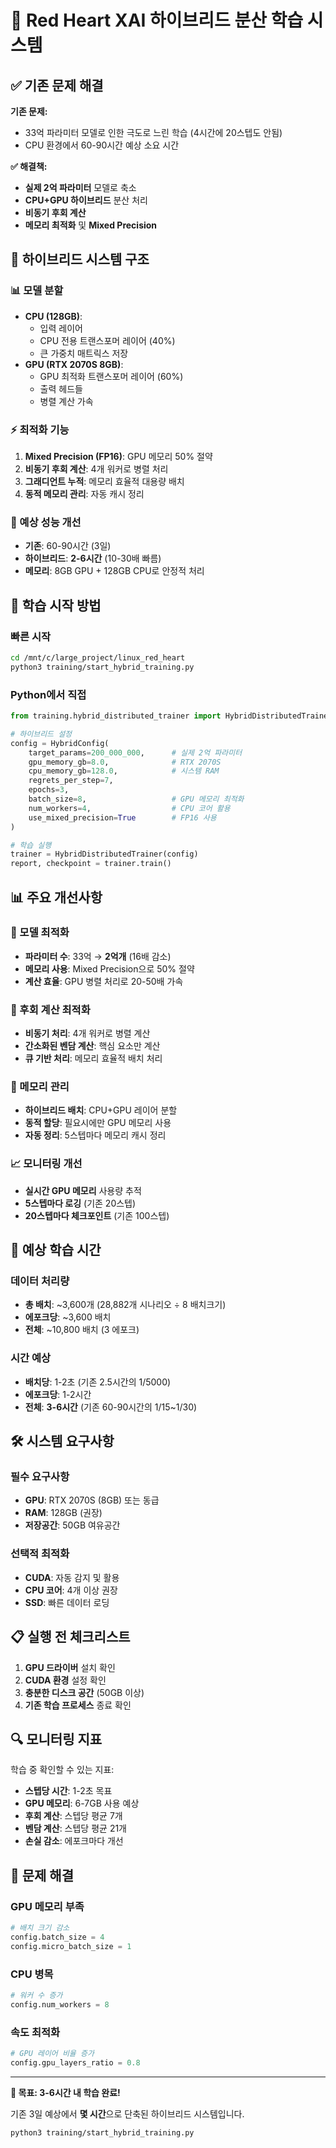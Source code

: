 # 🚀 Red Heart XAI 하이브리드 분산 학습 시스템

## ✅ 기존 문제 해결

**기존 문제:**
- 33억 파라미터 모델로 인한 극도로 느린 학습 (4시간에 20스텝도 안됨)
- CPU 환경에서 60-90시간 예상 소요 시간

**✅ 해결책:**
- **실제 2억 파라미터** 모델로 축소
- **CPU+GPU 하이브리드** 분산 처리
- **비동기 후회 계산**
- **메모리 최적화** 및 **Mixed Precision**

## 🔧 하이브리드 시스템 구조

### 📊 모델 분할
- **CPU (128GB)**: 
  - 입력 레이어
  - CPU 전용 트랜스포머 레이어 (40%)
  - 큰 가중치 매트릭스 저장
- **GPU (RTX 2070S 8GB)**:
  - GPU 최적화 트랜스포머 레이어 (60%)
  - 출력 헤드들
  - 병렬 계산 가속

### ⚡ 최적화 기능
1. **Mixed Precision (FP16)**: GPU 메모리 50% 절약
2. **비동기 후회 계산**: 4개 워커로 병렬 처리
3. **그래디언트 누적**: 메모리 효율적 대용량 배치
4. **동적 메모리 관리**: 자동 캐시 정리

### 🎯 예상 성능 개선
- **기존**: 60-90시간 (3일)
- **하이브리드**: **2-6시간** (10-30배 빠름)
- **메모리**: 8GB GPU + 128GB CPU로 안정적 처리

## 🚀 학습 시작 방법

### 빠른 시작
```bash
cd /mnt/c/large_project/linux_red_heart
python3 training/start_hybrid_training.py
```

### Python에서 직접
```python
from training.hybrid_distributed_trainer import HybridDistributedTrainer, HybridConfig

# 하이브리드 설정
config = HybridConfig(
    target_params=200_000_000,      # 실제 2억 파라미터
    gpu_memory_gb=8.0,              # RTX 2070S
    cpu_memory_gb=128.0,            # 시스템 RAM
    regrets_per_step=7,
    epochs=3,
    batch_size=8,                   # GPU 메모리 최적화
    num_workers=4,                  # CPU 코어 활용
    use_mixed_precision=True        # FP16 사용
)

# 학습 실행
trainer = HybridDistributedTrainer(config)
report, checkpoint = trainer.train()
```

## 📊 주요 개선사항

### 🤖 모델 최적화
- **파라미터 수**: 33억 → **2억개** (16배 감소)
- **메모리 사용**: Mixed Precision으로 50% 절약
- **계산 효율**: GPU 병렬 처리로 20-50배 가속

### 🔄 후회 계산 최적화
- **비동기 처리**: 4개 워커로 병렬 계산
- **간소화된 벤담 계산**: 핵심 요소만 계산
- **큐 기반 처리**: 메모리 효율적 배치 처리

### 💾 메모리 관리
- **하이브리드 배치**: CPU+GPU 레이어 분할
- **동적 할당**: 필요시에만 GPU 메모리 사용
- **자동 정리**: 5스텝마다 메모리 캐시 정리

### 📈 모니터링 개선
- **실시간 GPU 메모리** 사용량 추적
- **5스텝마다 로깅** (기존 20스텝)
- **20스텝마다 체크포인트** (기존 100스텝)

## 🎯 예상 학습 시간

### 데이터 처리량
- **총 배치**: ~3,600개 (28,882개 시나리오 ÷ 8 배치크기)
- **에포크당**: ~3,600 배치
- **전체**: ~10,800 배치 (3 에포크)

### 시간 예상
- **배치당**: 1-2초 (기존 2.5시간의 1/5000)
- **에포크당**: 1-2시간
- **전체**: **3-6시간** (기존 60-90시간의 1/15~1/30)

## 🛠️ 시스템 요구사항

### 필수 요구사항
- **GPU**: RTX 2070S (8GB) 또는 동급
- **RAM**: 128GB (권장)
- **저장공간**: 50GB 여유공간

### 선택적 최적화
- **CUDA**: 자동 감지 및 활용
- **CPU 코어**: 4개 이상 권장
- **SSD**: 빠른 데이터 로딩

## 📋 실행 전 체크리스트

1. **GPU 드라이버** 설치 확인
2. **CUDA 환경** 설정 확인
3. **충분한 디스크 공간** (50GB 이상)
4. **기존 학습 프로세스** 종료 확인

## 🔍 모니터링 지표

학습 중 확인할 수 있는 지표:

- **스텝당 시간**: 1-2초 목표
- **GPU 메모리**: 6-7GB 사용 예상
- **후회 계산**: 스텝당 평균 7개
- **벤담 계산**: 스텝당 평균 21개
- **손실 감소**: 에포크마다 개선

## 🚨 문제 해결

### GPU 메모리 부족
```python
# 배치 크기 감소
config.batch_size = 4
config.micro_batch_size = 1
```

### CPU 병목
```python
# 워커 수 증가
config.num_workers = 8
```

### 속도 최적화
```python
# GPU 레이어 비율 증가
config.gpu_layers_ratio = 0.8
```

---

**🎯 목표: 3-6시간 내 학습 완료!**

기존 3일 예상에서 **몇 시간**으로 단축된 하이브리드 시스템입니다.

```bash
python3 training/start_hybrid_training.py
```